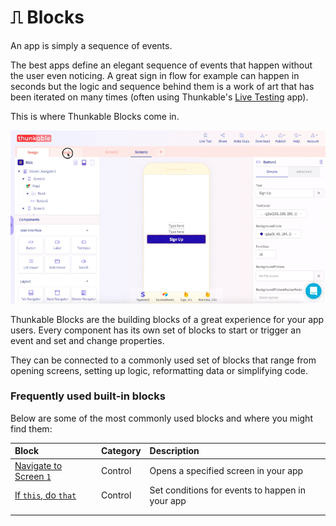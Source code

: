 # ⎍ Blocks

An app is simply a sequence of events.

The best apps define an elegant sequence of events that happen without the user even noticing. A great sign in flow for example can happen in seconds but the logic and sequence behind them is a work of art that has been iterated on many times \(often using Thunkable's [Live Testing](../../live-test.md) app\). 

This is where Thunkable Blocks come in. 

![The Blocks screen can be found by clicking the Blocks tab on the upper left corner of the screen](../../../.gitbook/assets/ezgif.com-video-to-gif-33%20%281%29.gif)

Thunkable Blocks are the building blocks of a great experience for your app users. Every component has its own set of blocks to start or trigger an event and set and change properties.  

They can be connected to a commonly used set of blocks that range from opening screens, setting up logic, reformatting data or simplifying code. 

### Frequently used built-in blocks

Below are some of the most commonly used blocks and where you might find them:

| Block | Category | Description |
| :--- | :--- | :--- |
| [Navigate to Screen `1`](control.md#open-a-screen) | Control | Opens a specified screen in your app |
| [If `this`, do `that`](control.md#if-this-do-that) | Control | Set conditions for events to happen in your app |
|  |  |  |
|  |  |  |






